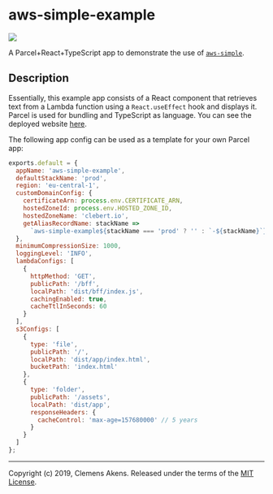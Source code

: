 # aws-simple-example

![][ci-badge]

A Parcel+React+TypeScript app to demonstrate the use of
[`aws-simple`][aws-simple].

## Description

Essentially, this example app consists of a React component that retrieves text
from a Lambda function using a `React.useEffect` hook and displays it. Parcel is
used for bundling and TypeScript as language. You can see the deployed website
[here][website].

The following app config can be used as a template for your own Parcel app:

```js
exports.default = {
  appName: 'aws-simple-example',
  defaultStackName: 'prod',
  region: 'eu-central-1',
  customDomainConfig: {
    certificateArn: process.env.CERTIFICATE_ARN,
    hostedZoneId: process.env.HOSTED_ZONE_ID,
    hostedZoneName: 'clebert.io',
    getAliasRecordName: stackName =>
      `aws-simple-example${stackName === 'prod' ? '' : `-${stackName}`}`
  },
  minimumCompressionSize: 1000,
  loggingLevel: 'INFO',
  lambdaConfigs: [
    {
      httpMethod: 'GET',
      publicPath: '/bff',
      localPath: 'dist/bff/index.js',
      cachingEnabled: true,
      cacheTtlInSeconds: 60
    }
  ],
  s3Configs: [
    {
      type: 'file',
      publicPath: '/',
      localPath: 'dist/app/index.html',
      bucketPath: 'index.html'
    },
    {
      type: 'folder',
      publicPath: '/assets',
      localPath: 'dist/app',
      responseHeaders: {
        cacheControl: 'max-age=157680000' // 5 years
      }
    }
  ]
};
```

---

Copyright (c) 2019, Clemens Akens. Released under the terms of the [MIT
License][license].

[aws-simple]: https://github.com/clebert/aws-simple
[aws-simple-config]:
  https://github.com/clebert/aws-simple-example/blob/master/aws-simple.config.js
[ci-badge]: https://github.com/clebert/aws-simple-example/workflows/CI/badge.svg
[license]: https://github.com/clebert/aws-simple-example/blob/master/LICENSE
[website]: https://aws-simple-example.clebert.io/
